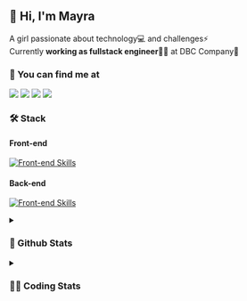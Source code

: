 ## 👋 Hi, I'm Mayra

A girl passionate about technology💻 and challenges⚡  
Currently **working as fullstack engineer**👩‍💻 at DBC Company🚀   

### 💬 You can find me at

<a href="https://mayra.dev" target="_blank" rel="noopener"><img src="https://img.shields.io/badge/-mayra.dev-005FED?style=flat&logo=Google-chrome&logoColor=white"/></a>
<a href="https://linkedin.com/in/mayraamaral" target="_blank" rel="noopener"><img src="https://img.shields.io/badge/-/mayraamaral-0077B5?style=flat&logo=Linkedin&logoColor=white"/></a>
<a href="mailto:mayra@mayra.dev" target="_blank" rel="noopener"><img src="https://img.shields.io/badge/-mayra@mayra.dev-D14836?style=flat&logo=Gmail&logoColor=white"/></a>
<a href="" target="_blank" rel="noopener"><img src="https://img.shields.io/badge/-mayraamaral-7289DA?style=flat&logo=Discord&logoColor=white"/></a>

### 🛠️ Stack
#### Front-end

[![Front-end Skills](https://skillicons.dev/icons?i=react,next,redux,styledcomponents,html,css,sass,js,ts,figma)](https://skillicons.dev)
#### Back-end

[![Front-end Skills](https://skillicons.dev/icons?i=java,spring,postgres,git,linux,bash,nodejs,docker,jenkins)](https://skillicons.dev)


<details>
    <summary><h3>📌 Github Stats</h3></summary>
    <div align="center">
        <table>
      <td><img height="160em" src="https://github-readme-stats.vercel.app/api?username=mayraamaral&show_icons=true&theme=algolia&hide_border=true&hide=stars&count_private=true" alt="Readme stats"></td>
      <td><img height="160em" src="https://github-readme-stats.vercel.app/api/top-langs/?username=mayraamaral&&layout=compact&&theme=algolia&hide_border=true&langs_count=6" alt="Language stats"></td>
       </table>
  </div> 
    

  <p align="center">
    <img src="https://github-readme-streak-stats.herokuapp.com?user=mayraamaral&theme=dark&hide_border=true&date_format=j%20M%5B%20Y%5D&locale=pt-br&background=050F2C&ring=0195DD&fire=23AA7D&currStreakLabel=23AA7D" alt="Streak stats">
  </p> 
</details>

<details>
  <summary><h3>👩‍💻 Coding Stats</h3></summary>
  
  <!--START_SECTION:waka-->
![Code Time](http://img.shields.io/badge/Code%20Time-156%20hrs%2047%20mins-blue)

**🐱 My GitHub Data** 

> 📦 578.3 kB Used in GitHub's Storage 
 > 
> 🏆 300 Contributions in the Year 2023
 > 
> 🚫 Not Opted to Hire
 > 
> 📜 51 Public Repositories 
 > 
> 🔑 24 Private Repositories 
 > 
**I'm an Early 🐤** 

```text
🌞 Morning                301 commits         ███░░░░░░░░░░░░░░░░░░░░░░   13.58 % 
🌆 Daytime                1059 commits        ████████████░░░░░░░░░░░░░   47.77 % 
🌃 Evening                738 commits         ████████░░░░░░░░░░░░░░░░░   33.29 % 
🌙 Night                  119 commits         █░░░░░░░░░░░░░░░░░░░░░░░░   05.37 % 
```
📅 **I'm Most Productive on Monday** 

```text
Monday                   458 commits         █████░░░░░░░░░░░░░░░░░░░░   20.66 % 
Tuesday                  355 commits         ████░░░░░░░░░░░░░░░░░░░░░   16.01 % 
Wednesday                288 commits         ███░░░░░░░░░░░░░░░░░░░░░░   12.99 % 
Thursday                 394 commits         ████░░░░░░░░░░░░░░░░░░░░░   17.77 % 
Friday                   344 commits         ████░░░░░░░░░░░░░░░░░░░░░   15.52 % 
Saturday                 130 commits         █░░░░░░░░░░░░░░░░░░░░░░░░   05.86 % 
Sunday                   248 commits         ███░░░░░░░░░░░░░░░░░░░░░░   11.19 % 
```


📊 **This Week I Spent My Time On** 

```text
🕑︎ Time Zone: America/Sao_Paulo

💬 Programming Languages: 
PHP                      5 hrs 10 mins       ████████████████████████░   96.21 % 
GitIgnore file           8 mins              █░░░░░░░░░░░░░░░░░░░░░░░░   02.73 % 
Java                     2 mins              ░░░░░░░░░░░░░░░░░░░░░░░░░   00.64 % 
JSON                     1 min               ░░░░░░░░░░░░░░░░░░░░░░░░░   00.36 % 
HTML                     0 secs              ░░░░░░░░░░░░░░░░░░░░░░░░░   00.06 % 

🔥 Editors: 
PhpStorm                 5 hrs 10 mins       ████████████████████████░   96.30 % 
IntelliJ                 11 mins             █░░░░░░░░░░░░░░░░░░░░░░░░   03.70 % 

💻 Operating System: 
Linux                    5 hrs 22 mins       █████████████████████████   100.00 % 
```

**I Mostly Code in JavaScript** 

```text
JavaScript               99 repos            ███████░░░░░░░░░░░░░░░░░░   27.27 % 
TypeScript               95 repos            ███████░░░░░░░░░░░░░░░░░░   26.17 % 
HTML                     89 repos            ██████░░░░░░░░░░░░░░░░░░░   24.52 % 
Java                     59 repos            ████░░░░░░░░░░░░░░░░░░░░░   16.25 % 
PHP                      1 repo              ░░░░░░░░░░░░░░░░░░░░░░░░░   00.28 % 
```




 Last Updated on 20/09/2023 18:46:25 UTC
<!--END_SECTION:waka-->

</details>
